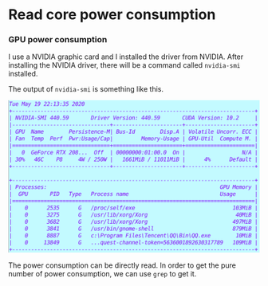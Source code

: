 # Read core power consumption

### GPU power consumption

I use a NVIDIA graphic card and I installed the driver from NVIDIA. After installing the NVIDIA driver, there will be a command called ``nvidia-smi`` installed.

The output of ``nvidia-smi`` is something like this.

![nvidia-smi](nvidia-smi.png)

The power consumption can be directly read. In order to get the pure number of power consumption, we can use ``grep`` to get it.